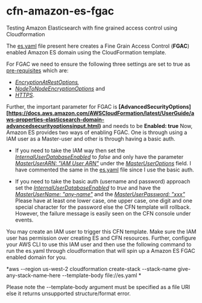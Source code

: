 # cfn-amazon-es-fgac
Testing Amazon Elasticsearch with fine grained access control using Cloudformation

The [es.yaml](https://github.com/Castern/cfn-amazon-es-fgac/blob/main/es.yaml) file present here creates a Fine Grain Access Control (**FGAC**) enabled Amazon ES domain using the CloudFormation template. 

For FGAC we need to ensure the following three settings are set to true as [pre-requisites](https://docs.aws.amazon.com/elasticsearch-service/latest/developerguide/fgac.html#fgac-enabling) which are:
  - *[EncryptionAtRestOptions](https://docs.aws.amazon.com/AWSCloudFormation/latest/UserGuide/aws-properties-elasticsearch-domain-encryptionatrestoptions.html),* 
  - *[NodeToNodeEncryptionOptions](https://docs.aws.amazon.com/AWSCloudFormation/latest/UserGuide/aws-properties-elasticsearch-domain-nodetonodeencryptionoptions.html)* and 
  - *[HTTPS](https://docs.aws.amazon.com/AWSCloudFormation/latest/UserGuide/aws-properties-elasticsearch-domain-domainendpointoptions.html#cfn-elasticsearch-domain-domainendpointoptions-enforcehttps)*. 
  
Further, the important parameter for FGAC is **[AdvancedSecurityOptions][https://docs.aws.amazon.com/AWSCloudFormation/latest/UserGuide/aws-properties-elasticsearch-domain-advancedsecurityoptionsinput.html)** and needs to be **Enabled: true**
Now, Amazon ES provides two ways of enabling FGAC. One is through using a IAM user as a Master-user and other is through having a basic auth. 
 - If you need to take the IAM way then set the *[InternalUserDatabaseEnabled](https://docs.aws.amazon.com/AWSCloudFormation/latest/UserGuide/aws-properties-elasticsearch-domain-advancedsecurityoptionsinput.html#cfn-elasticsearch-domain-advancedsecurityoptionsinput-internaluserdatabaseenabled)* to *false*  and only have the parameter *[MasterUserARN: "IAM User ARN"](https://docs.aws.amazon.com/AWSCloudFormation/latest/UserGuide/aws-properties-elasticsearch-domain-masteruseroptions.html#cfn-elasticsearch-domain-masteruseroptions-masteruserarn)* under the *[MasterUserOptions](https://docs.aws.amazon.com/AWSCloudFormation/latest/UserGuide/aws-properties-elasticsearch-domain-masteruseroptions.html)* field. I have commented the same in the [es.yaml](https://github.com/Castern/cfn-amazon-es-fgac/blob/main/es.yaml) file since I use the basic auth.
 
 - If you need to take the basic auth (username and password) approach set the *[InternalUserDatabaseEnabled](https://docs.aws.amazon.com/AWSCloudFormation/latest/UserGuide/aws-properties-elasticsearch-domain-advancedsecurityoptionsinput.html#cfn-elasticsearch-domain-advancedsecurityoptionsinput-internaluserdatabaseenabled)* to *true* and have the *[MasterUserName: "any-name"](https://docs.aws.amazon.com/AWSCloudFormation/latest/UserGuide/aws-properties-elasticsearch-domain-masteruseroptions.html#cfn-elasticsearch-domain-masteruseroptions-masterusername)* and the *[MasterUserPassword: "xxx"](https://docs.aws.amazon.com/AWSCloudFormation/latest/UserGuide/aws-properties-elasticsearch-domain-masteruseroptions.html#cfn-elasticsearch-domain-masteruseroptions-masteruserpassword)* Please have at least one lower case, one upper case, one digit and one special character for the password else the CFN template will rollback. However, the failure message is easily seen on the CFN console under events. 
 
 
You may create an IAM user to trigger this CFN template. Make sure the IAM user has permission over creating ES and CFN resources. Further, configure your AWS CLI to use this IAM user and then use the following command to run the es.yaml through cloudformation that will spin up a Amazon ES FGAC enabled domain for you. 

*aws --region us-west-2 cloudformation create-stack --stack-name give-any-stack-name-here --template-body file://es.yaml *

Please note the --template-body argument must be specified as a file URI else it returns unsupported structure/format error. 
 

